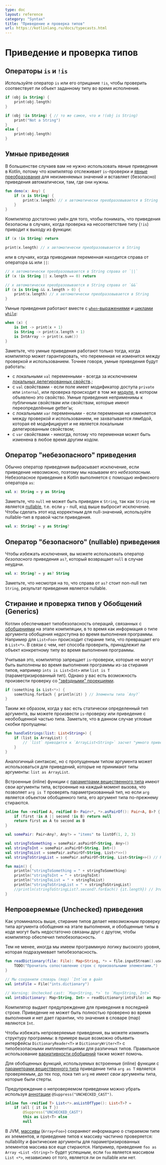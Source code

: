 ```yaml
---
type: doc
layout: reference
category: "Syntax"
title: "Приведение и проверка типов"
url: https://kotlinlang.ru/docs/typecasts.html
---
```


<!-- При переводе статьи оригинальная версия была от 02 September 2021 -->

<!-- Type Checks and Casts -->
# Приведение и проверка типов

<!-- ## `is` and `!is` Operators -->
## Операторы `is` и `!is`

<!-- Use the `is` operator or its negated form `!is` to perform a runtime check that identifies whether an object conforms to a given type: -->
Используйте оператор `is` или его отрицание `!is`, чтобы проверить соотвествует ли объект заданному типу
во время исполнения.

```kotlin
if (obj is String) {
    print(obj.length)
}

if (obj !is String) { // то же самое, что и !(obj is String)
    print("Not a String")
}
else {
    print(obj.length)
}
```

<a name="smart-casts"></a>
<!--## Smart Casts-->
## Умные приведения

<!-- In most cases, you don't need to use explicit cast operators in Kotlin because the compiler tracks the
`is`-checks and [explicit casts](#unsafe-cast-operator) for immutable values and inserts (safe) casts automatically when necessary: -->
В большенстве случаев вам не нужно использовать явные приведения в Kotlin,
потому что компилятор отслеживает `is`-проверки и [явные преобразования](#unsafe-cast-operator)
для неизменяемых значений и вставляет (безопасно) приведения автоматически, там, где они нужны.

```kotlin
fun demo(x: Any) {
    if (x is String) {
        print(x.length) // x автоматически преобразовывается в String
    }
}
```

<!-- The compiler is smart enough to know that a cast is safe if a negative check leads to a return: -->
Компилятор достаточно умён для того, чтобы понимать, что приведения безопасны в случаях,
когда проверка на несоответствие типу (`!is`) приводит к выходу из функции:

```kotlin
if (x !is String) return

print(x.length) // x автоматически преобразовывается в String
```

<!-- or if it is on the right-hand side of `&&` or `||`: -->
или в случаях, когда приводимая переменная находится справа от оператора `&&` или `||`:

```kotlin
// x автоматически преобразовывается в String справа от `||`
if (x !is String || x.length == 0) return

// x автоматически преобразовывается в String справа от `&&`
if (x is String && x.length > 0) {
    print(x.length) // x автоматически преобразовывается в String
}
```


<!-- Smart casts work for [`when` expressions](control-flow.md#when-expression)
and [`while` loops](control-flow.md#while-loops) as well: -->
Умные приведения работают вместе с [`when`-выражениями](control-flow.html#when-expression)
и [циклами `while`](control-flow.html#while-loops):

```kotlin
when (x) {
    is Int -> print(x + 1)
    is String -> print(x.length + 1)
    is IntArray -> print(x.sum())
}
```

<!-- Note that smart casts work only when the compiler can guarantee that the variable won't change between the check and the usage.
More specifically, smart casts can be used under the following conditions: -->
Заметьте, что умные приведения работают только тогда, когда компилятор может гарантировать,
что переменная не изменится между проверкой и использованием.
Точнее говоря, умные приведения будут работать:

<!-- * `val` local variables - always, with the exception of [local delegated properties](delegated-properties.md).
* `val` properties - if the property is private or internal or if the check is performed in the same [module](visibility-modifiers.md#modules) where the property is declared. Smart casts cannot be used on open properties or properties that have custom getters.
* `var` local variables - if the variable is not modified between the check and the usage, is not captured in a lambda that modifies it, and is not a local delegated property.
* `var` properties - never, because the variable can be modified at any time by other code. -->

* с локальными `val` переменными - всегда за исключением [локальных делегированных свойств](delegated-properties.md).;
* с `val` свойствами - если поле имеет модификатор доступа `private` или `internal`, или проверка происходит в том же [модуле](visibility-modifiers.html#modules), в котором объявлено это свойство.
Умные приведения неприменимы к публичным свойствам или свойствам, которые имеют переопределённые getter'ы;
* с локальными `var` переменными - если переменная не изменяется между проверкой и использованием,
не захватывается лямбдой, которая её модифицирует и не является локальным делегированным свойством;
* с `var` свойствами - никогда, потому что переменная может быть изменена в любое время другим кодом.

<a name="unsafe-cast-operator"></a>
<!-- ## "Unsafe" cast operator -->
## Оператор "небезопасного" приведения

<!-- Usually, the cast operator throws an exception if the cast isn't possible. And so, it's called *unsafe*.
The unsafe cast in Kotlin is done by the infix operator `as`. -->
Обычно оператор приведения выбрасывает исключение, если приведение невозможно, поэтому мы называем его *небезопасным*.
Небезопасное приведение в Kotlin выполняется с помощью инфиксного оператора `as`:

```kotlin
val x: String = y as String
```

<!-- Note that `null` cannot be cast to `String`, as this type is not [nullable](null-safety.md).
If `y` is null, the code above throws an exception.
To make code like this correct for null values, use the nullable type on the right-hand side of the cast: -->
Заметьте, что `null` не может быть приведен к `String`, так как `String` не является [nullable](null-safety.html),
т.е. если `y` - null, код выше выбросит исключение. Чтобы сделать этот код корректным для null-значений,
используйте nullable-тип в правой части приведения.

```kotlin
val x: String? = y as String?
```

<a name="safe-nullable-cast-operator"></a>
<!-- ## "Safe" (nullable) cast operator -->
## Оператор "безопасного" (nullable) приведения 

<!-- To avoid exceptions, use the *safe* cast operator `as?`, which returns `null` on failure. -->
Чтобы избежать исключения, вы можете использовать оператор *безопасного* приведения `as?`, который возвращает `null` в случае неудачи.

```kotlin
val x: String? = y as? String
```

<!-- Note that despite the fact that the right-hand side of `as?` is a non-null type `String`, the result of the cast is nullable. -->
Заметьте, что несмотря на то, что справа от `as?` стоит non-null тип `String`, результат приведения является nullable.

<a name="type-erasure-and-generic-type-checks"></a>
<!-- ## Type erasure and generic type checks -->
## Стирание и проверка типов у Обобщений (Generics)

<!-- Kotlin ensures type safety for operations involving [generics](generics.md) at compile time,
while, at runtime, instances of generic types don't hold information about their actual type arguments. For example,
`List<Foo>` is erased to just `List<*>`. In general, there is no way to check whether an instance belongs to a generic
type with certain type arguments at runtime. -->
Котлин обеспечивает типобезопасность операций, связанных с [обобщениями](generics.html) на этапе компиляции,
в то время как информация о типе аргумента обобщения недоступна во время выполнения программы.
Например для `List<Foo>` происходит стирание типа, что превращает его в `List<*>`. В связи с чем,
нет способа проверить, принадлежит ли объект конкретному типу во время выполнения программы.

<!-- Because of that, the compiler prohibits `is`-checks that cannot be performed at runtime due to type erasure, such as
`ints is List<Int>` or `list is T` (type parameter). You can, however, check an instance against a [star-projected type](generics.md#star-projections): -->
Учитывая это, компилятор запрещает `is`-проверки, которые не могут быть выполнены во время выполнения программы
из-за стирания типов, например `ints is List<Int>` или `list is T` (параметризированный тип).
Однако у вас есть возможность произвести проверку со ["звёздными" проекциями](generics.html#star-projections).

```kotlin
if (something is List<*>) {
    something.forEach { println(it) } // Элементы типа `Any?`
}
```

<!-- Similarly, when you already have the type arguments of an instance checked statically (at compile time),
you can make an `is`-check or a cast that involves the non-generic part of the type. Note that
angle brackets are omitted in this case: -->
Таким же образом, когда у вас есть статически определенный тип аргумента, вы можете произвести `is`-проверку
или приведение с необобщенной частью типа. Заметьте, что в данном случае угловые скобки пропущены:

```kotlin
fun handleStrings(list: List<String>) {
    if (list is ArrayList) {
        // `list` приводится к `ArrayList<String>` засчет "умного приведения"
    }
}
```

<!-- The same syntax but with the type arguments omitted can be used for casts that do not take type arguments into account: `list as ArrayList`.  -->
Аналогичный синтаксис, но с пропущенным типом аргумента может использоваться для приведений,
которые не принимают типы аргументы: `list as ArrayList`.

<!-- Inline functions with [reified type parameters](inline-functions.md#reified-type-parameters) have their actual type arguments
inlined at each call site. This enables `arg is T` checks for the type parameters, but if `arg` is an instance of a
generic type itself, *its* type arguments are still erased. -->
Встроенные (inline) функции с [параметрами вещественного типа](inline-functions.html#reified-type-parameters) имеют свои аргументы типа,
встроенные на каждый момент вызова, что позволяет `arg is T` проверять параметризованный тип,
но если `arg` является объектом обобщенного типа, его аргумент типа по-прежнему стираются.

```kotlin
inline fun <reified A, reified B> Pair<*, *>.asPairOf(): Pair<A, B>? {
    if (first !is A || second !is B) return null
    return first as A to second as B
}

val somePair: Pair<Any?, Any?> = "items" to listOf(1, 2, 3)

val stringToSomething = somePair.asPairOf<String, Any>()
val stringToInt = somePair.asPairOf<String, Int>()
val stringToList = somePair.asPairOf<String, List<*>>()
val stringToStringList = somePair.asPairOf<String, List<String>>() // Нарушает типобезопасность!

fun main() {
    println("stringToSomething = " + stringToSomething)
    println("stringToInt = " + stringToInt)
    println("stringToList = " + stringToList)
    println("stringToStringList = " + stringToStringList)
    //println(stringToStringList?.second?.forEach() {it.length}) // Это вызовет исключение ClassCastException, так как элементы списка не являются строками
}
```

<a name="unchecked-casts"></a>
<!-- ## Unchecked casts -->
## Непроверяемые (Unchecked) приведения

<!-- As established above, type erasure makes checking the actual type arguments of a generic type instance impossible at runtime.
Additionally, generic types in the code might not be connected to each other closely enough for the compiler to ensure
type safety. --> 
Как упоминалось выше, стирание типов делает невозможным проверку типа аргумента обобщения на этапе выполнения, и обобщенные типы в коде могут быть недостаточно связаны друг с другом, чтобы компилятор обеспечил типобезопасность.

<!-- Even so, sometimes we have high-level program logic that implies type safety instead. For example: -->
Тем не менее, иногда мы имеем программную логику высокого уровня, которая подразумевает типобезопасность.

```kotlin 
fun readDictionary(file: File): Map<String, *> = file.inputStream().use {
    TODO("Прочитать сопоставление строк с произвольными элементами.")
}

// Мы сохранили словарь (map) `Int`ов в файл
val intsFile = File("ints.dictionary")

// Warning: Unchecked cast: `Map<String, *>` to `Map<String, Int>`
val intsDictionary: Map<String, Int> = readDictionary(intsFile) as Map<String, Int>
```

<!-- A warning appears for the cast in the last line. The compiler can't fully check it at runtime and provides
no guarantee that the values in the map are `Int`. -->
Компилятор выдает предупреждение для приведения в последней строке. Приведение не может быть полностью проверено во время выполнения и нет дает гарантии, что значения в словаре (map) являются `Int`.

<!-- To avoid unchecked casts, you can redesign the program structure. In the example above, you could use the
`DictionaryReader<T>` and `DictionaryWriter<T>` interfaces with type-safe implementations for different types.
You can introduce reasonable abstractions to move unchecked casts from the call site to the implementation details.
Proper use of [generic variance](generics.md#variance) can also help. -->
Чтобы избежать непроверяемые приведения, вы можете изменить структуру программы: в примере выше
возможно объявить интерфейсы `DictionaryReader<T>` и `DictionaryWriter<T>`
с типобезопасными имплементациями для различных типов. Правильное использование
[вариативности обобщений](generics.html#variance) также может помочь.
 
<!-- For generic functions, using [reified type parameters](inline-functions.md#reified-type-parameters) makes casts
like `arg as T` checked, unless `arg`'s type has *its own* type arguments that are erased. -->
Для обобщенных функций, используемых встроенные (inline) функции с
[параметрами вещественного типа](inline-functions.html#reified-type-parameters) приведение типа `arg as T` является проверяемым,
до тех пор, пока тип `arg` не имеет *свои* аргументы типа, которые были стерты.

<!-- An unchecked cast warning can be suppressed by [annotating](annotations.md) the statement or the
declaration where it occurs with `@Suppress("UNCHECKED_CAST")`: -->
Предупреждение о непроверяемом приведении можно убрать используя [аннотации](annotations.html) `@Suppress("UNCHECKED_CAST")`.

```kotlin
inline fun <reified T> List<*>.asListOfType(): List<T>? =
    if (all { it is T })
        @Suppress("UNCHECKED_CAST")
        this as List<T> else
        null
```

<!-- >**On the JVM**: [array types](basic-types.md#arrays) (`Array<Foo>`) retain information about the erased type of
>their elements, and type casts to an array type are partially checked: the
>nullability and actual type arguments of the element type are still erased. For example,
>the cast `foo as Array<List<String>?>` will succeed if `foo` is an array holding any `List<*>`, whether it is nullable or not. -->
В JVM, [массивы](basic-types.html#arrays) (`Array<Foo>`) сохраняют информацию о стираемом типе их элементов,
и приведение типов к массиву частично проверяется: nullability и фактические аргументы
для параметризированных элементов массива все еще стираются.
Например, приведение `foo as Array <List <String>?>` будет успешным, если `foo` является массивом `List <*>`, независимо от того, является ли он nullable или нет.
